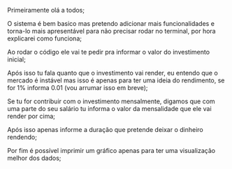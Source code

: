 Primeiramente olá a todos;

O sistema é bem basico mas pretendo adicionar mais funcionalidades e torna-lo mais apresentável para não precisar rodar no terminal, por hora explicarei como funciona;

Ao rodar o código ele vai te pedir pra informar o valor do investimento inicial;

Após isso tu fala quanto que o investimento vai render, eu entendo que o mercado é instável mas isso é apenas para ter uma ideia do rendimento, se for 1% informa 0.01
(vou arrumar isso em breve);

Se tu for contribuir com o investimento mensalmente, digamos que com uma parte do seu salário tu informa o valor da mensalidade que ele vai render por cima;

Após isso apenas informe a duração que pretende deixar o dinheiro rendendo;

Por fim é possível imprimir um gráfico apenas para ter uma visualização melhor dos dados;
